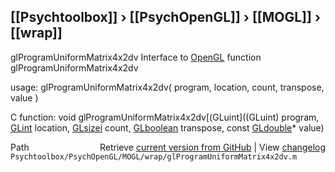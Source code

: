 ## [[Psychtoolbox]] &#8250; [[PsychOpenGL]] &#8250; [[MOGL]] &#8250; [[wrap]]

glProgramUniformMatrix4x2dv  Interface to [OpenGL](OpenGL) function glProgramUniformMatrix4x2dv  
  
usage:  glProgramUniformMatrix4x2dv( program, location, count, transpose, value )  
  
C function:  void glProgramUniformMatrix4x2dv[(GLuint]((GLuint) program, [GLint](GLint) location, [GLsizei](GLsizei) count, [GLboolean](GLboolean) transpose, const [GLdouble](GLdouble)\* value)  




<div class="code_header" style="text-align:right;">
  <span style="float:left;">Path&nbsp;&nbsp;</span> <span class="counter">Retrieve <a href=
  "https://raw.github.com/Psychtoolbox-3/Psychtoolbox-3/beta/Psychtoolbox/PsychOpenGL/MOGL/wrap/glProgramUniformMatrix4x2dv.m">current version from GitHub</a> | View <a href=
  "https://github.com/Psychtoolbox-3/Psychtoolbox-3/commits/beta/Psychtoolbox/PsychOpenGL/MOGL/wrap/glProgramUniformMatrix4x2dv.m">changelog</a></span>
</div>
<div class="code">
  <code>Psychtoolbox/PsychOpenGL/MOGL/wrap/glProgramUniformMatrix4x2dv.m</code>
</div>

